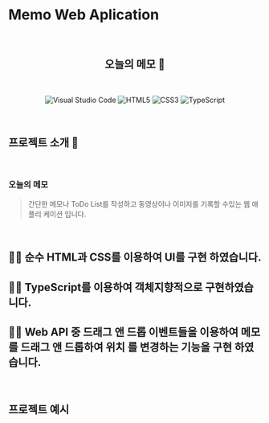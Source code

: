 # Memo Web Aplication

<br>

<h2 align="center"> 오늘의 메모 📖 </h2>

<br>

<p align="center">
<img alt="Visual Studio Code" src ="https://img.shields.io/badge/Visual Studio Code-007ACC.svg?&style=flat&logo=Visual Studio Code&logoColor=white"/>
<img alt="HTML5" src ="https://img.shields.io/badge/HTML5-E34F26.svg?&style=flat&logo=HTML5&logoColor=white"/>
<img alt="CSS3" src ="https://img.shields.io/badge/CSS3-1572B6.svg?&style=flat&logo=CSS3&logoColor=white"/>
<img alt="TypeScript" src ="https://img.shields.io/badge/TypeScript-3178C6.svg?&style=flat&logo=TypeScript&logoColor=white"/>
</p>

<br>

## 프로젝트 소개 🎉

<br>

### 오늘의 메모

> 간단한 메모나 ToDo List를 작성하고 동영상이나 이미지를 기록할 수있는 웹 애플리
> 케이션 입니다.

<br>

<h2> ☝🏼 순수 HTML과 CSS를 이용하여 UI를 구현 하였습니다. </h2>

<h2> ☝🏼 TypeScript를 이용하여 객체지향적으로 구현하였습니다. </h2>

<h2> ☝🏼 Web API 중 드래그 앤 드롭 이벤트들을 이용하여 메모를 드래그 앤 드롭하여 위치
를 변경하는 기능을 구현 하였습니다. </h2>

<br>

## 프로젝트 예시

<br>
